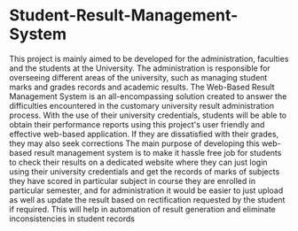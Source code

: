 # Student-Result-Management-System
This project is mainly aimed to be developed for the administration, faculties and the students at the University. The administration is responsible for overseeing different areas of  the university, such as managing student marks and grades records and academic results. 
The Web-Based Result Management System is an all-encompassing solution created to answer the difficulties encountered in the customary university result administration process. With the use of their university credentials, students will be able to obtain their performance reports using this project's user friendly and effective web-based application. If they are dissatisfied with their grades, they may also seek corrections
The main purpose of developing this web-based result management system is to make it hassle free job for students to check their results on a dedicated website where they can just login using their university credentials and get the records of marks of subjects they have scored in particular subject in course they are enrolled in particular semester, and for administration it would be easier to just upload as well as update the result based on rectification requested by the student if required. This will help in automation of result generation and eliminate inconsistencies in student records
